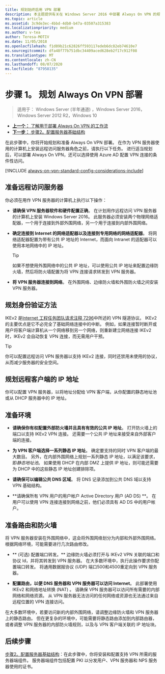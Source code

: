 ```yaml
---
title: 规划始终启用 VPN 部署
description: 本主题提供有关在 Windows Server 2016 中部署 Always On VPN 的规划说明。
ms.topic: article
ms.assetid: 3c9de3ec-4bbd-4db0-b47a-03507a315383
ms.localizationpriority: medium
ms.author: v-tea
author: Teresa-MOTIV
ms.date: 11/05/2018
ms.openlocfilehash: f1d89b21c62826ff593117edeb6dc82eb74610e7
ms.sourcegitcommit: dfa48f77b751dbc34409aced628eb2f17c912f08
ms.translationtype: MT
ms.contentlocale: zh-CN
ms.lasthandoff: 08/07/2020
ms.locfileid: "87958135"
---
```

# <a name="step-1-plan-the-always-on-vpn-deployment"></a>步骤 1。 规划 Always On VPN 部署

>适用于： Windows Server (半年通道) ，Windows Server 2016，Windows Server 2012 R2，Windows 10

- [**上一个：** 了解用于部署 Always On VPN 的工作流](always-on-vpn-deploy-deployment.md)
- [**下一步：** 步骤2。配置服务器基础结构](vpn-deploy-server-infrastructure.md)

在此步骤中，你将开始规划和准备 Always On VPN 部署。 在作为 VPN 服务器使用的计算机上安装远程访问服务器角色之前，请执行以下任务。 进行适当规划后，可以部署 Always On VPN，还可以选择使用 Azure AD 配置 VPN 连接的条件性访问。

[!INCLUDE [always-on-vpn-standard-config-considerations-include](../../../includes/always-on-vpn-standard-config-considerations-include.md)]

## <a name="prepare-the-remote-access-server"></a>准备远程访问服务器

你必须在用作 VPN 服务器的计算机上执行以下操作：

- **请确保 VPN 服务器软件和硬件配置正确**。 在计划用作远程访问 VPN 服务器的计算机上安装 Windows Server 2016。 此服务器必须安装两个物理网络适配器，一个用于连接到外部外围网络，另一个用于连接到内部外围网络。

- **确定连接到 Internet 的网络适配器以及连接到专用网络的网络适配器**。 将网络适配器配置为带有公共 IP 地址的 Internet，而面向 Intranet 的适配器可以使用本地网络中的 IP 地址。

    >[!TIP]
    >如果不想使用外围网络中的公共 IP 地址，可以使用公共 IP 地址来配置边缘防火墙，然后将防火墙配置为将 VPN 连接请求转发到 VPN 服务器。

- **将 VPN 服务器连接到网络**。 在外围网络、边缘防火墙和外围防火墙之间安装 VPN 服务器。

## <a name="plan-authentication-methods"></a>规划身份验证方法

IKEv2 是[Internet 工程任务团队请求注释 7296](https://datatracker.ietf.org/doc/rfc7296/)中所述的 VPN 隧道协议。 IKEv2 的主要优点是它不必完全了基础网络连接中的中断。 例如，如果连接暂时断开或用户将客户端计算机从一个网络移到另一个网络，则重新建立网络连接 IKEv2 时，IKEv2 会自动恢复 VPN 连接，而无需用户干预。

>[!TIP]
>你可以配置远程访问 VPN 服务器以支持 IKEv2 连接，同时还禁用未使用的协议，从而减少服务器的安全空间。

## <a name="plan-ip-addresses-for-remote-clients"></a>规划远程客户端的 IP 地址

你可以配置 VPN 服务器，以将地址分配给 VPN 客户端，从你配置的静态地址池或从 DHCP 服务器中的 IP 地址。

## <a name="prepare-the-environment"></a>准备环境

- **请确保你有权配置外部防火墙并且具有有效的公共 IP 地址**。 打开防火墙上的端口以支持 IKEv2 VPN 连接。 还需要一个公共 IP 地址来接受来自外部客户端的连接。

- **为 VPN 客户端选择一系列静态 IP 地址**。 确定要支持的同时 VPN 客户端的最大数目。 另外，在内部外围网络上规划一系列静态 IP 地址，以满足该要求，即*静态地址池*。 如果使用 DHCP 在内部 DMZ 上提供 IP 地址，则可能还需要为 DHCP 中的这些静态 IP 地址创建排除项。

- **请确保可以编辑公共 DNS 区域**。 将 DNS 记录添加到公共 DNS 域以支持 VPN 基础结构。

- **请确保所有 VPN 用户的用户帐户 Active Directory 用户 (AD DS) **。 在用户可以使用 VPN 连接连接到网络之前，他们必须具有 AD DS 中的用户帐户。

## <a name="prepare-routing-and-firewall"></a>准备路由和防火墙

将 VPN 服务器安装在外围网络中，这会将外围网络划分为内部和外部外围网络。 根据网络环境，可能需要进行几次路由修改。

- ** (可选) 配置端口转发。** 边缘防火墙必须打开与 IKEv2 VPN 关联的端口和协议 Id，并将其转发到 VPN 服务器。 在大多数环境中，执行此操作要求你配置端口转发。 将通用数据报协议 (UDP) 端口500和4500重定向到 VPN 服务器。

- **配置路由，以便 DNS 服务器和 VPN 服务器可以访问 Internet**。 此部署使用 IKEv2 和网络地址转换 (NAT) 。 请确保 VPN 服务器可以访问所有需要的内部网络和网络资源。 从 VPN 服务器无法访问的任何网络或资源也无法通过来自远程位置的 VPN 连接访问。

在大多数环境中，若要访问新的内部外围网络，请调整边缘防火墙和 VPN 服务器上的静态路由。 但在更复杂的环境中，可能需要将静态路由添加到内部路由器，或者调整 VPN 服务器的内部防火墙规则，以及与 VPN 客户端关联的 IP 地址块。

## <a name="next-steps"></a>后续步骤

[步骤2。配置服务器基础结构](vpn-deploy-server-infrastructure.md)：在此步骤中，你将安装和配置支持 VPN 所需的服务器端组件。 服务器端组件包括配置 PKI 以分发用户、VPN 服务器和 NPS 服务器使用的证书。